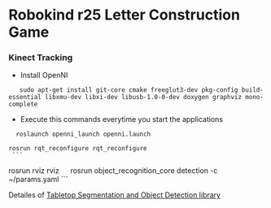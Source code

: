 # Robokind r25 Letter Construction Game

### Kinect Tracking
- Install OpenNI 
 ```
    sudo apt-get install git-core cmake freeglut3-dev pkg-config build-essential libxmu-dev libxi-dev libusb-1.0-0-dev doxygen graphviz mono-complete
  ``` 
- Execute this commands everytime you start the applications
 ```
   roslaunch openni_launch openni.launch
  ``` 
   ```
  rosrun rqt_reconfigure rqt_reconfigure
    ``` 
  ```
  rosrun rviz rviz
    ``` 
     ```
  rosrun object_recognition_core detection -c ~/params.yaml
    ``` 

Detailes of [Tabletop Segmentation and Object Detection library](http://wg-perception.github.io/tabletop/) 
